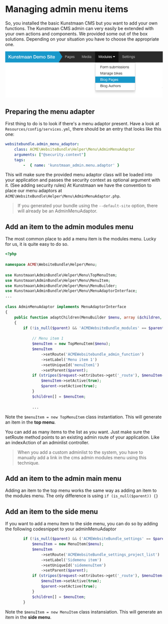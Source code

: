 # Managing admin menu items

So, you installed the basic Kunstmaan CMS but you want to add your own functions. The Kunstmaan CMS admin can very easily be extended with your own actions and components. We provided some out of the box solutions. Depending on your situation you have to choose the appropriate one.

![Kunstmaan admin menu](https://raw.githubusercontent.com/kunstmaan/KunstmaanBundlesCMS/master/docs/images/demositeadminmenu.png)

## Preparing the menu adapter
First thing to do is to look if there's a menu adaptor present.
Have a look at `Resources/config/services.yml`, there should be an entry that looks like this one:

```yml 	
websitebundle.admin_menu_adaptor:
    class: ACME\WebsiteBundle\Helper\Menu\AdminMenuAdaptor
    arguments: ["@security.context"]
    tags:
        -  { name: 'kunstmaan_admin.menu.adaptor' }
```
This will make sure the provided menu adaptor class will be loaded into your application and passes the security context as optional argument with it. (See adding security rules)
At Kunstmaan we have the convention to place our menu adaptors at `ACME\WebsiteBundle\Helper\Menu\AdminMenuAdaptor.php`.

> If you generated your bundle using the `--default-site` option, there will already be an AdminMenuAdaptor.

## Add an item to the admin modules menu
The most common place to add a menu item is the modules menu.
Lucky for us, it is quite easy to do so.

```PHP
<?php

namespace ACME\WebsiteBundle\Helper\Menu;

use Kunstmaan\AdminBundle\Helper\Menu\TopMenuItem;
use Kunstmaan\AdminBundle\Helper\Menu\MenuItem;
use Kunstmaan\AdminBundle\Helper\Menu\MenuBuilder;
use Kunstmaan\AdminBundle\Helper\Menu\MenuAdaptorInterface;
...

class AdminMenuAdaptor implements MenuAdaptorInterface
{
    public function adaptChildren(MenuBuilder $menu, array &$children, MenuItem $parent = null, Request $request = null)
    {
        if (!is_null($parent) && 'ACMEWebsiteBundle_modules' == $parent->getRoute()) {

            // Menu item 1
            $menuItem = new TopMenuItem($menu);
            $menuItem
                ->setRoute('ACMEWebsitebundle_admin_function')
                ->setLabel('Menu item 1')
                ->setUniqueId('menuItem1')
                ->setParent($parent);
            if (stripos($request->attributes->get('_route'), $menuItem->getRoute()) === 0) {
                $menuItem->setActive(true);
                $parent->setActive(true);
            }
            $children[] = $menuItem;
            
            ...

```
Note the `$menuItem = new TopMenuItem` class instantiation. This will generate an item in the **top menu**.

You can add as many items to the list as you want. Just make sure the setRoute method points to an existing admin route of your application. Like an indexAction of an adminlist controller.

> When you add a custom adminlist to the system, you have to manually add a link in the cms admin modules menu using this technique.

## Add an item to the admin main menu

Adding an item to the top menu works the same way as adding an item to the modules menu. The only difference is using `if (is_null($parent)) {}`

## Add an item to the side menu
If you want to add a menu item to the side menu, you can do so by adding the following codesnippet to your adminMenuAdaptor

```PHP
        if (!is_null($parent) && ('ACMEWebsiteBundle_settings' == $parent->getRoute())) {
            $menuItem = new MenuItem($menu);
            $menuItem
                ->setRoute('ACMEWebsiteBundle_settings_project_list')
                ->setLabel('Sidemenu item')
                ->setUniqueId('sidemenuItem')
                ->setParent($parent);
            if (stripos($request->attributes->get('_route'), $menuItem->getRoute()) === 0) {
                $menuItem->setActive(true);
                $parent->setActive(true);
            }
            $children[] = $menuItem;
        }
```

Note the `$menuItem = new MenuItem` class instansiation. This will generate an item in the **side menu**.